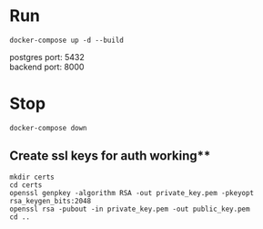 # Run

```
docker-compose up -d --build
```

postgres port: 5432  
backend port: 8000

# Stop

```
docker-compose down
```

## Create ssl keys for auth working**

```
mkdir certs 
cd certs
openssl genpkey -algorithm RSA -out private_key.pem -pkeyopt rsa_keygen_bits:2048
openssl rsa -pubout -in private_key.pem -out public_key.pem
cd ..
```